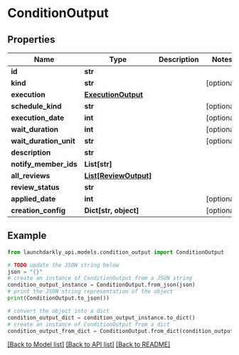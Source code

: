 # ConditionOutput


## Properties

Name | Type | Description | Notes
------------ | ------------- | ------------- | -------------
**id** | **str** |  | 
**kind** | **str** |  | [optional] 
**execution** | [**ExecutionOutput**](ExecutionOutput.md) |  | 
**schedule_kind** | **str** |  | [optional] 
**execution_date** | **int** |  | [optional] 
**wait_duration** | **int** |  | [optional] 
**wait_duration_unit** | **str** |  | [optional] 
**description** | **str** |  | 
**notify_member_ids** | **List[str]** |  | 
**all_reviews** | [**List[ReviewOutput]**](ReviewOutput.md) |  | 
**review_status** | **str** |  | 
**applied_date** | **int** |  | [optional] 
**creation_config** | **Dict[str, object]** |  | [optional] 

## Example

```python
from launchdarkly_api.models.condition_output import ConditionOutput

# TODO update the JSON string below
json = "{}"
# create an instance of ConditionOutput from a JSON string
condition_output_instance = ConditionOutput.from_json(json)
# print the JSON string representation of the object
print(ConditionOutput.to_json())

# convert the object into a dict
condition_output_dict = condition_output_instance.to_dict()
# create an instance of ConditionOutput from a dict
condition_output_from_dict = ConditionOutput.from_dict(condition_output_dict)
```
[[Back to Model list]](../README.md#documentation-for-models) [[Back to API list]](../README.md#documentation-for-api-endpoints) [[Back to README]](../README.md)


